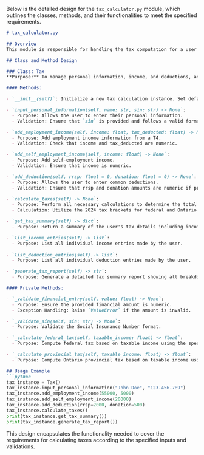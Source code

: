 Below is the detailed design for the `tax_calculator.py` module, which outlines the classes, methods, and their functionalities to meet the specified requirements.

```markdown
# tax_calculator.py

## Overview
This module is responsible for handling the tax computation for a user based on the given requirements. It manages personal information, various sources of income, deductions, calculation of taxes, and generation of a tax summary report.

## Class and Method Design

### Class: Tax
**Purpose:** To manage personal information, income, and deductions, and perform tax calculations for a user.

#### Methods:

- `__init__(self)`: Initialize a new tax calculation instance. Set default values for personal details, income sources, deductions, and calculated tax fields.

- `input_personal_information(self, name: str, sin: str) -> None`: 
  - Purpose: Allows the user to enter their personal information.
  - Validation: Ensure that `sin` is provided and follows a valid format.

- `add_employment_income(self, income: float, tax_deducted: float) -> None`: 
  - Purpose: Add employment income information from a T4.
  - Validation: Check that income and tax_deducted are numeric.

- `add_self_employment_income(self, income: float) -> None`: 
  - Purpose: Add self-employment income.
  - Validation: Ensure that income is numeric.

- `add_deduction(self, rrsp: float = 0, donation: float = 0) -> None`: 
  - Purpose: Allows the user to enter common deductions.
  - Validation: Ensure that rrsp and donation amounts are numeric if provided.

- `calculate_taxes(self) -> None`: 
  - Purpose: Perform all necessary calculations to determine the total income, net income, taxable income, federal tax, provincial tax, and the final refund/balance.
  - Calculation: Utilize the 2024 tax brackets for federal and Ontario taxes to compute the payable taxes.

- `get_tax_summary(self) -> dict`: 
  - Purpose: Return a summary of the user's tax details including income, deductions, total tax, and final outcome.

- `list_income_entries(self) -> list`: 
  - Purpose: List all individual income entries made by the user.
 
- `list_deduction_entries(self) -> list`: 
  - Purpose: List all individual deduction entries made by the user.

- `generate_tax_report(self) -> str`: 
  - Purpose: Generate a detailed tax summary report showing all breakdowns.

#### Private Methods:

- `_validate_financial_entry(self, value: float) -> None`: 
  - Purpose: Ensure the provided financial amount is numeric.
  - Exception Handling: Raise `ValueError` if the amount is invalid.

- `_validate_sin(self, sin: str) -> None`: 
  - Purpose: Validate the Social Insurance Number format.

- `_calculate_federal_tax(self, taxable_income: float) -> float`: 
  - Purpose: Compute federal tax based on taxable income using the specified tax brackets.

- `_calculate_provincial_tax(self, taxable_income: float) -> float`: 
  - Purpose: Compute Ontario provincial tax based on taxable income using the specified tax brackets.

## Usage Example
```python
tax_instance = Tax()
tax_instance.input_personal_information("John Doe", "123-456-789")
tax_instance.add_employment_income(55000, 5000)
tax_instance.add_self_employment_income(20000)
tax_instance.add_deduction(rrsp=2000, donation=500)
tax_instance.calculate_taxes()
print(tax_instance.get_tax_summary())
print(tax_instance.generate_tax_report())
```

This design encapsulates the functionality needed to cover the requirements for calculating taxes according to the specified inputs and validations.
```